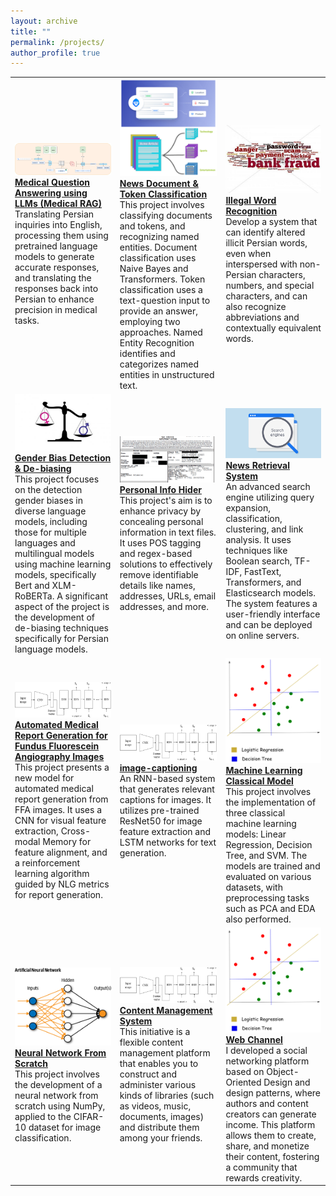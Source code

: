 ```yaml
---
layout: archive
title: ""
permalink: /projects/
author_profile: true
---
```


<table>
    <tr>
        <td>
            <img src="/images/med-qa.png" alt="" width="400">
            <br>
            <a href="https://github.com/nonaghazizadeh/medical_question_answering"><strong>Medical Question Answering using LLMs (Medical RAG)</strong></a>
            <br>Translating Persian inquiries into English, processing them using pretrained language models to generate accurate responses, and translating the responses back into Persian to enhance precision in medical tasks.
        </td>
        <td>
            <img src="/images/clf-ner.png" alt="" width="400">
            <br>
            <a href="https://github.com/nonaghazizadeh/news_doc_token_classification"><strong>News Document & Token Classification</strong></a>
            <br>This project involves classifying documents and tokens, and recognizing named entities. Document classification uses Naive Bayes and Transformers. Token classification uses a text-question input to provide an answer, employing two approaches. Named Entity Recognition identifies and categorizes named entities in unstructured text.
        </td>
        <td>
            <img src="/images/illegal.jpeg" alt="" width="400">
            <br>
            <a href="https://github.com/nonaghazizadeh/illegal_word_recognition"><strong>Illegal Word Recognition</strong></a>
            <br>Develop a system that can identify altered illicit Persian words, even when interspersed with non-Persian characters, numbers, and special characters, and can also recognize abbreviations and contextually equivalent words.
        </td>
    </tr>
    <tr>
        <td>
            <img src="/images/bias.png" alt="" width="350">
            <a href="https://github.com/nonaghazizadeh/gender_bias_detection"><strong>Gender Bias Detection & De-biasing</strong></a>
            <br>This project focuses on the detection gender biases in diverse language models, including those for multiple languages and multilingual models using machine learning models, specifically Bert and XLM-RoBERTa. A significant aspect of the project is the development of de-biasing techniques specifically for Persian language models.
        </td>
        <td>
            <img src="/images/info-hider-img.png" alt="" width="350">
            <a href="https://github.com/nonaghazizadeh/personal_info_hider"><strong>Personal Info Hider</strong></a>
            <br>
            This project's aim is to enhance privacy by concealing personal information in text files. It uses POS tagging and regex-based solutions to effectively remove identifiable details like names, addresses, URLs, email addresses, and more.
        </td>
        <td>
            <img src="/images/search-engines-img.png" alt="" width="350">
            <a href="https://github.com/nonaghazizadeh/news-search-engine"><strong>News Retrieval System</strong></a>
            <br>An advanced search engine utilizing query expansion, classification, clustering, and link analysis. It uses techniques like Boolean search, TF-IDF, FastText, Transformers, and Elasticsearch models. The system features a user-friendly interface and can be deployed on online servers.
        </td>
    </tr>
    <tr>
        <td>
            <img src="/images/img-caption.png" alt="" width="350">
            <a href="https://github.com/nonaghazizadeh/R2Gen"><strong>Automated Medical Report Generation for Fundus Fluorescein Angiography Images</strong></a>
            <br>This project presents a new model for automated medical report generation from FFA images. It uses a CNN for visual feature extraction, Cross-modal Memory for feature alignment, and a reinforcement learning algorithm guided by NLG metrics for report generation.
        </td>
        <td>
            <img src="/images/img-caption.png" alt="" width="350">
            <a href="https://github.com/nonaghazizadeh/image-captioning"><strong>image-captioning</strong></a>
            <br>An RNN-based system that generates relevant captions for images. It utilizes pre-trained ResNet50 for image feature extraction and LSTM networks for text generation.
        </td>
        <td>
            <img src="/images/ml.png" alt="" width="350">
            <a href="https://github.com/nonaghazizadeh/classical_machine_learning_models"><strong>Machine Learning Classical Model</strong></a>
            <br> This project involves the implementation of three classical machine learning models: Linear Regression, Decision Tree, and SVM. The models are trained and evaluated on various datasets, with preprocessing tasks such as PCA and EDA also performed.
        </td>
    </tr>
        <tr>
        <td>
            <img src="/images/nn.png" alt="" width="350">
            <a href="https://github.com/nonaghazizadeh/neural_network_from_scratch"><strong>Neural Network From Scratch</strong></a>
            <br> This project involves the development of a neural network from scratch using NumPy, applied to the CIFAR-10 dataset for image classification.
        </td>
        <td>
            <img src="/images/img-caption.png" alt="" width="350">
            <a href="https://github.com/ShayanEmzed/Content-Management"><strong>Content Management System</strong></a>
            <br>This initiative is a flexible content management platform that enables you to construct and administer various kinds of libraries (such as videos, music, documents, images) and distribute them among your friends.
        </td>
        <td>
            <img src="/images/ml.png" alt="" width="350">
            <a href="https://github.com/nonaghazizadeh/web_channel"><strong>Web Channel</strong></a>
            <br> I developed a social networking platform based on Object-Oriented Design and design patterns, where authors and content creators can generate income. This platform allows them to create, share, and monetize their content, fostering a community that rewards creativity.
        </td>
    </tr>
    
    
</table>


